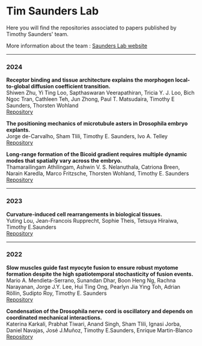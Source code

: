 # Tim Saunders Lab

Here you will find the repositories associated to papers published by Timothy Saunders' team. 

More information about the team : [Saunders Lab website](https://mechanochemistry.org/Saunders/MainSite/Saunders_lab_v4_3.htm)

<hr/>  

### 2024
**Receptor binding and tissue architecture explains the morphogen local-to-global diffusion coefficient transition.**  
Shiwen Zhu, Yi Ting Loo, Sapthaswaran Veerapathiran, Tricia Y. J. Loo, Bich Ngoc Tran, Cathleen Teh, Jun Zhong, Paul T. Matsudaira, Timothy E Saunders, Thorsten Wohland  
[Repository](https://github.com/TimSaundersLab/image_based_particle_model) 

**The positioning mechanics of microtubule asters in Drosophila embryo explants.**  
Jorge de-Carvalho, Sham Tlili, Timothy E. Saunders, Ivo A. Telley  
[Repository](https://github.com/TimSaundersLab/Aster-Repulsion-Codes) 

**Long-range formation of the Bicoid gradient requires multiple dynamic modes that spatially vary across the embryo.**  
Thamarailingam Athilingam, Ashwin V. S. Nelanuthala, Catriona Breen, Narain Karedla, Marco Fritzsche, Thorsten Wohland, Timothy E. Saunders  
[Repository](https://github.com/TimSaundersLab/)


<hr/>  

### 2023 

**Curvature-induced cell rearrangements in biological tissues.**  
Yuting Lou, Jean-Francois Rupprecht, Sophie Theis, Tetsuya Hiraiwa, Timothy E.Saunders  
[Repository](https://github.com/TimSaundersLab/CellPacking)


<hr/>  

### 2022 

**Slow muscles guide fast myocyte fusion to ensure robust myotome formation despite the high spatiotemporal stochasticity of fusion events.**  
Mario A. Mendieta-Serrano, Sunandan Dhar, Boon Heng Ng, Rachna Narayanan, Jorge J.Y. Lee, Hui Ting Ong, Pearlyn Jia Ying Toh, Adrian Röllin, Sudipto Roy, Timothy E. Saunders  
[Repository](https://github.com/TimSaundersLab/MuscleSeg)


**Condensation of the Drosophila nerve cord is oscillatory and depends on coordinated mechanical interactions.**    
Katerina Karkali, Prabhat Tiwari, Anand Singh, Sham Tlili, Ignasi Jorba, Daniel Navajas, José J.Muñoz, Timothy E.Saunders, Enrique Martin-Blanco  
[Repository](https://github.com/TimSaundersLab/CNS-Paper)
